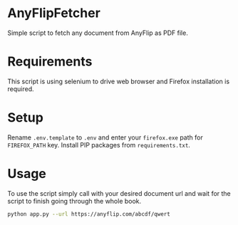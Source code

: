 # AnyFlipFetcher
Simple script to fetch any document from AnyFlip as PDF file.

# Requirements
This script is using selenium to drive web browser and Firefox installation is required.

# Setup
Rename `.env.template` to `.env` and enter your `firefox.exe` path for `FIREFOX_PATH` key.
Install PIP packages from `requirements.txt`.

# Usage
To use the script simply call with your desired document url and wait for the script to finish going through the whole book.
```bash
python app.py --url https://anyflip.com/abcdf/qwert
```

